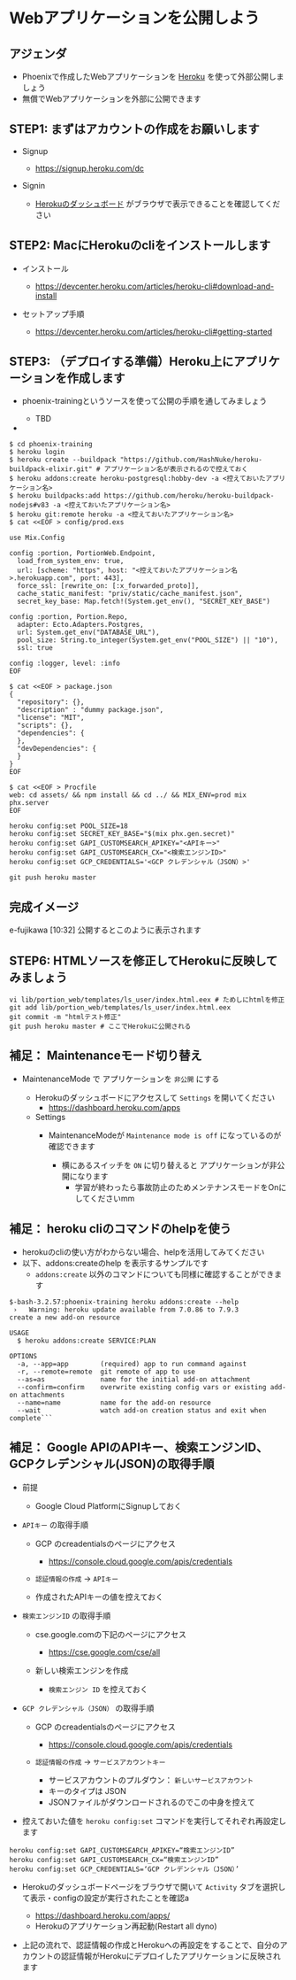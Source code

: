 # Webアプリケーションを公開しよう

## アジェンダ
* Phoenixで作成したWebアプリケーションを [Heroku](https://jp.heroku.com/platform) を使って外部公開しましょう
* 無償でWebアプリケーションを外部に公開できます

## STEP1: まずはアカウントの作成をお願いします

* Signup
   * https://signup.heroku.com/dc
  
* Signin
   * [Herokuのダッシュボード](https://dashboard.heroku.com/apps) がブラウザで表示できることを確認してください

## STEP2: MacにHerokuのcliをインストールします

* インストール
   * https://devcenter.heroku.com/articles/heroku-cli#download-and-install

* セットアップ手順
   * https://devcenter.heroku.com/articles/heroku-cli#getting-started

## STEP3: （デプロイする準備）Heroku上にアプリケーションを作成します
* phoenix-trainingというソースを使って公開の手順を通してみましょう
   * TBD

* 

```
$ cd phoenix-training
$ heroku login
$ heroku create --buildpack "https://github.com/HashNuke/heroku-buildpack-elixir.git" # アプリケーション名が表示されるので控えておく
$ heroku addons:create heroku-postgresql:hobby-dev -a <控えておいたアプリケーション名>
$ heroku buildpacks:add https://github.com/heroku/heroku-buildpack-nodejs#v83 -a <控えておいたアプリケーション名>
$ heroku git:remote heroku -a <控えておいたアプリケーション名>
$ cat <<EOF > config/prod.exs

use Mix.Config

config :portion, PortionWeb.Endpoint,
  load_from_system_env: true,
  url: [scheme: "https", host: "<控えておいたアプリケーション名>.herokuapp.com", port: 443],
  force_ssl: [rewrite_on: [:x_forwarded_proto]],
  cache_static_manifest: "priv/static/cache_manifest.json",
  secret_key_base: Map.fetch!(System.get_env(), "SECRET_KEY_BASE")

config :portion, Portion.Repo,
  adapter: Ecto.Adapters.Postgres,
  url: System.get_env("DATABASE_URL"),
  pool_size: String.to_integer(System.get_env("POOL_SIZE") || "10"),
  ssl: true

config :logger, level: :info
EOF

$ cat <<EOF > package.json
{
  "repository": {},
  "description" : "dummy package.json",
  "license": "MIT",
  "scripts": {},
  "dependencies": {
  },
  "devDependencies": {
  }
}
EOF

$ cat <<EOF > Procfile
web: cd assets/ && npm install && cd ../ && MIX_ENV=prod mix phx.server
EOF

heroku config:set POOL_SIZE=18
heroku config:set SECRET_KEY_BASE="$(mix phx.gen.secret)"
heroku config:set GAPI_CUSTOMSEARCH_APIKEY="<APIキー>"
heroku config:set GAPI_CUSTOMSEARCH_CX="<検索エンジンID>" 
heroku config:set GCP_CREDENTIALS='<GCP クレデンシャル（JSON）>'

git push heroku master
```

## 完成イメージ

e-fujikawa [10:32]
公開するとこのように表示されます
 
## STEP6: HTMLソースを修正してHerokuに反映してみましょう

```
vi lib/portion_web/templates/ls_user/index.html.eex # ためしにhtmlを修正
git add lib/portion_web/templates/ls_user/index.html.eex
git commit -m "htmlテスト修正"
git push heroku master # ここでHerokuに公開される
```



## 補足： Maintenanceモード切り替え

* MaintenanceMode で アプリケーションを `非公開` にする

   * Herokuのダッシュボードにアクセスして `Settings` を開いてください
      * https://dashboard.heroku.com/apps
   * Settings
      * MaintenanceModeが `Maintenance mode is off` になっているのが確認できます

         * 横にあるスイッチを `ON` に切り替えると アプリケーションが非公開になります
            * 学習が終わったら事故防止のためメンテナンスモードをOnにしてくださいmm

## 補足： heroku cliのコマンドのhelpを使う

* herokuのcliの使い方がわからない場合、helpを活用してみてください
* 以下、addons:createのhelp を表示するサンプルです
    * `addons:create` 以外のコマンドについても同様に確認することができます

```
$-bash-3.2.57:phoenix-training heroku addons:create --help
 ›   Warning: heroku update available from 7.0.86 to 7.9.3
create a new add-on resource

USAGE
  $ heroku addons:create SERVICE:PLAN

OPTIONS
  -a, --app=app        (required) app to run command against
  -r, --remote=remote  git remote of app to use
  --as=as              name for the initial add-on attachment
  --confirm=confirm    overwrite existing config vars or existing add-on attachments
  --name=name          name for the add-on resource
  --wait               watch add-on creation status and exit when complete```
```

## 補足： Google APIのAPIキー、検索エンジンID、GCPクレデンシャル(JSON)の取得手順

* 前提
   * Google Cloud PlatformにSignupしておく
   
* `APIキー` の取得手順
    * GCP のcreadentialsのページにアクセス
        * https://console.cloud.google.com/apis/credentials

    * `認証情報の作成` -> `APIキー` 

    * 作成されたAPIキーの値を控えておく

* `検索エンジンID` の取得手順

   * cse.google.comの下記のページにアクセス
       * https://cse.google.com/cse/all

   * 新しい検索エンジンを作成
       * `検索エンジン ID` を控えておく

* `GCP クレデンシャル（JSON）` の取得手順

    * GCP のcreadentialsのページにアクセス
        * https://console.cloud.google.com/apis/credentials

    * `認証情報の作成` -> `サービスアカウントキー`
        * サービスアカウントのプルダウン：  `新しいサービスアカウント`
        * キーのタイプは JSON
        * JSONファイルがダウンロードされるのでこの中身を控えて

* 控えておいた値を `heroku config:set` コマンドを実行してそれぞれ再設定します

```
heroku config:set GAPI_CUSTOMSEARCH_APIKEY=“検索エンジンID”
heroku config:set GAPI_CUSTOMSEARCH_CX=“検索エンジンID”
heroku config:set GCP_CREDENTIALS=‘GCP クレデンシャル（JSON）’
```

* Herokuのダッシュボードページをブラウザで開いて `Activity` タブを選択して表示・configの設定が実行されたことを確認a
    * https://dashboard.heroku.com/apps/
    * Herokuのアプリケーション再起動(Restart all dyno)

* 上記の流れで、認証情報の作成とHerokuへの再設定をすることで、自分のアカウントの認証情報がHerokuにデプロイしたアプリケーションに反映されます


